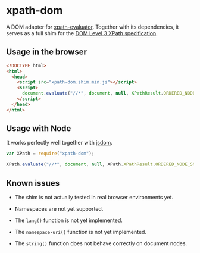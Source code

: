 # xpath-dom

A DOM adapter for [xpath-evaluator][xpath-evaluator]. Together with its
dependencies, it serves as a full shim for the [DOM Level 3 XPath
specification][dom3-xpath].

[xpath-evaluator]: https://github.com/badeball/xpath-evaluator
[dom3-xpath]: http://www.w3.org/TR/DOM-Level-3-XPath/

## Usage in the browser

```html
<!DOCTYPE html>
<html>
  <head>
    <script src="xpath-dom.shim.min.js"></script>
    <script>
      document.evaluate("//*", document, null, XPathResult.ORDERED_NODE_SNAPSHOT_TYPE);
    </script>
  </head>
</html>
```

## Usage with Node

It works perfectly well together with [jsdom][jsdom].

[jsdom]: https://github.com/tmpvar/jsdom

```javascript
var XPath = require("xpath-dom");

XPath.evaluate("//*", document, null, XPath.XPathResult.ORDERED_NODE_SNAPSHOT_TYPE);
```

## Known issues

* The shim is not actually tested in real browser environments yet.

* Namespaces are not yet supported.

* The `lang()` function is not yet implemented.

* The `namespace-uri()` function is not yet implemented.

* The `string()` function does not behave correctly on document nodes.
